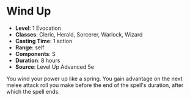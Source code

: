 # Wind Up

- **Level**: 1 Evocation
- **Classes**: Cleric, Herald, Sorcerer, Warlock, Wizard
- **Casting Time**: 1 action
- **Range**: self
- **Components**: S
- **Duration**: 8 hours
- **Source**: Level Up Advanced 5e

You wind your power up like a spring. You gain advantage on the next melee attack roll you make before the end of the spell's duration, after which the spell ends.

